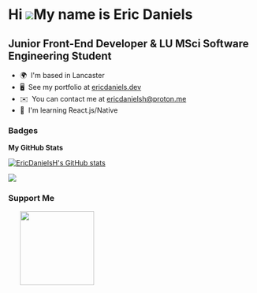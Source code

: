 Hi ![](https://user-images.githubusercontent.com/18350557/176309783-0785949b-9127-417c-8b55-ab5a4333674e.gif)My name is Eric Daniels
====================================================================================================================================

Junior Front-End Developer & LU MSci Software Engineering Student
-----------------------------------------------------------------

* 🌍  I'm based in Lancaster
* 🖥️  See my portfolio at [ericdaniels.dev](http://ericdaniels.dev)
* ✉️  You can contact me at [ericdanielsh@proton.me](mailto:ericdanielsh@proton.me)
* 🧠  I'm learning React.js/Native

### Badges

<b>My GitHub Stats</b>

<a href="http://www.github.com/EricDanielsH"><img src="https://github-readme-stats.vercel.app/api?username=EricDanielsH&show_icons=true&hide=&count_private=true&title_color=a855f7&text_color=000000&icon_color=a855f7&bg_color=ffffff&hide_border=true&show_icons=true" alt="EricDanielsH's GitHub stats" /></a>

<a href="http://www.github.com/EricDanielsH"><img src="https://github-readme-streak-stats.herokuapp.com/?user=EricDanielsH&stroke=000000&background=ffffff&ring=a855f7&fire=a855f7&currStreakNum=000000&currStreakLabel=a855f7&sideNums=000000&sideLabels=000000&dates=000000&hide_border=true" /></a>

### Support Me

<ul style="list-style-type: none; margin: 0;">

<li style="display: inline-block; margin-right: 0.25rem;"><a href="https://www.buymeacoffee.com/ericdanielsh"><img src="https://cdn.buymeacoffee.com/buttons/v2/default-yellow.png" width="150"/></a></li>

</ul>
